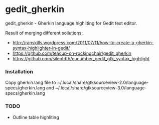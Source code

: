 gedit_gherkin
=============

gedit_gherkin - Gherkin language highliting for Gedit text editor.

Result of merging different sollutions:
 * http://ranskills.wordpress.com/2011/07/11/how-to-create-a-gherkin-syntax-highlighter-in-gedit/
 * https://github.com/teacup-on-rockingchair/gedit_gherkin
 * https://github.com/silentdth/cucumber_gedit_gtk_syntax_highlight

### Installation

Copy gherkin.lang file to  ~/.local/share/gtksourceview-2.0/language-specs/gherkin.lang and  ~/.local/share/gtksourceview-3.0/language-specs/gherkin.lang

### TODO

 * Outline table highliting
